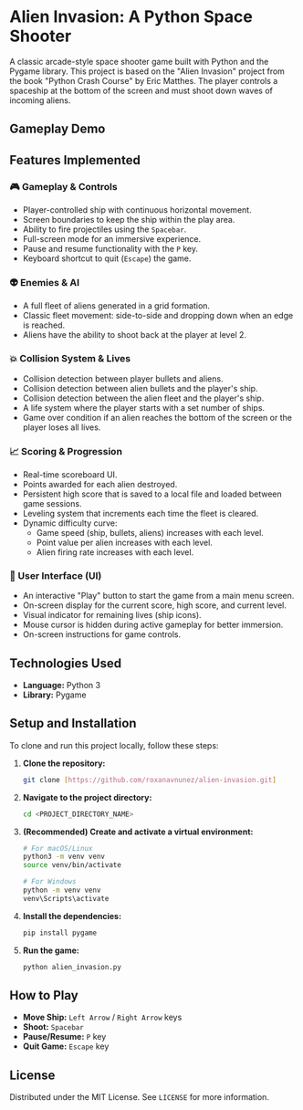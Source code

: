 # Alien Invasion: A Python Space Shooter

A classic arcade-style space shooter game built with Python and the Pygame 
library. This project is based on the "Alien Invasion" project from the 
book "Python Crash Course" by Eric Matthes. The player controls a spaceship 
at the bottom of the screen and must shoot down waves of incoming aliens.

## Gameplay Demo



## Features Implemented

### 🎮 Gameplay & Controls
* Player-controlled ship with continuous horizontal movement.
* Screen boundaries to keep the ship within the play area.
* Ability to fire projectiles using the `Spacebar`.
* Full-screen mode for an immersive experience.
* Pause and resume functionality with the `P` key.
* Keyboard shortcut to quit (`Escape`) the game.

### 👽 Enemies & AI
* A full fleet of aliens generated in a grid formation.
* Classic fleet movement: side-to-side and dropping down when an edge is reached.
* Aliens have the ability to shoot back at the player at level 2.

### 💥 Collision System & Lives
* Collision detection between player bullets and aliens.
* Collision detection between alien bullets and the player's ship.
* Collision detection between the alien fleet and the player's ship.
* A life system where the player starts with a set number of ships.
* Game over condition if an alien reaches the bottom of the screen or the player loses all lives.

### 📈 Scoring & Progression
* Real-time scoreboard UI.
* Points awarded for each alien destroyed.
* Persistent high score that is saved to a local file and loaded between game sessions.
* Leveling system that increments each time the fleet is cleared.
* Dynamic difficulty curve:
    * Game speed (ship, bullets, aliens) increases with each level.
    * Point value per alien increases with each level.
    * Alien firing rate increases with each level.

### 🎨 User Interface (UI)
* An interactive "Play" button to start the game from a main menu screen.
* On-screen display for the current score, high score, and current level.
* Visual indicator for remaining lives (ship icons).
* Mouse cursor is hidden during active gameplay for better immersion.
* On-screen instructions for game controls.

## Technologies Used
* **Language:** Python 3
* **Library:** Pygame

## Setup and Installation

To clone and run this project locally, follow these steps:

1.  **Clone the repository:**
    ```sh
    git clone [https://github.com/roxanavnunez/alien-invasion.git]
    ```
2.  **Navigate to the project directory:**
    ```sh
    cd <PROJECT_DIRECTORY_NAME>
    ```
3.  **(Recommended) Create and activate a virtual environment:**
    ```sh
    # For macOS/Linux
    python3 -m venv venv
    source venv/bin/activate

    # For Windows
    python -m venv venv
    venv\Scripts\activate
    ```
4.  **Install the dependencies:**
    ```sh
    pip install pygame
    ```
5.  **Run the game:**
    ```sh
    python alien_invasion.py
    ```

## How to Play

* **Move Ship:** `Left Arrow` / `Right Arrow` keys
* **Shoot:** `Spacebar`
* **Pause/Resume:** `P` key
* **Quit Game:** `Escape` key

## License

Distributed under the MIT License. See `LICENSE` for more information.